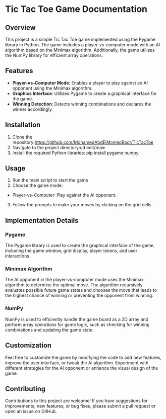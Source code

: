 # Tic Tac Toe Game Documentation

## Overview

This project is a simple Tic Tac Toe game implemented using the Pygame library in Python. The game includes a player-vs-computer mode with an AI algorithm based on the Minimax algorithm. Additionally, the game utilizes the NumPy library for efficient array operations.

## Features

- **Player-vs-Computer Mode**: Enables a player to play against an AI opponent using the Minimax algorithm.
- **Graphics Interface**: Utilizes Pygame to create a graphical interface for the game.
- **Winning Detection**: Detects winning combinations and declares the winner accordingly.

## Installation

1. Clone the repository:https://github.com/MohamedAbdElMoniedBadr/TicTacToe
2. Navigate to the project directory:cd edit/main
3. Install the required Python libraries: pip install pygame numpy


## Usage

1. Run the main script to start the game
2. Choose the game mode:
- Player-vs-Computer: Play against the AI opponent.

3. Follow the prompts to make your moves by clicking on the grid cells.

## Implementation Details

### Pygame

The Pygame library is used to create the graphical interface of the game, including the game window, grid display, player tokens, and user interactions.

### Minimax Algorithm

The AI opponent in the player-vs-computer mode uses the Minimax algorithm to determine the optimal move. The algorithm recursively evaluates possible future game states and chooses the move that leads to the highest chance of winning or preventing the opponent from winning.

### NumPy

NumPy is used to efficiently handle the game board as a 2D array and perform array operations for game logic, such as checking for winning combinations and updating the game state.

## Customization

Feel free to customize the game by modifying the code to add new features, improve the user interface, or tweak the AI algorithm. Experiment with different strategies for the AI opponent or enhance the visual design of the game.

## Contributing

Contributions to this project are welcome! If you have suggestions for improvements, new features, or bug fixes, please submit a pull request or open an issue on GitHub.









